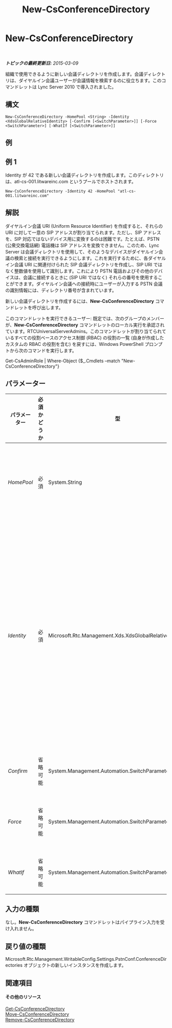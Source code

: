 ﻿---
title: New-CsConferenceDirectory
TOCTitle: New-CsConferenceDirectory
ms:assetid: fd5a4369-10cd-4337-94df-51bcaee4fde9
ms:mtpsurl: https://technet.microsoft.com/ja-jp/library/Gg413080(v=OCS.15)
ms:contentKeyID: 48274205
ms.date: 05/19/2016
mtps_version: v=OCS.15
ms.translationtype: HT
---

# New-CsConferenceDirectory

 

_**トピックの最終更新日:** 2015-03-09_

組織で使用できるように新しい会議ディレクトリを作成します。会議ディレクトリは、ダイヤルイン会議ユーザーが会議情報を検索するのに役立ちます。このコマンドレットは Lync Server 2010 で導入されました。

## 構文

    New-CsConferenceDirectory -HomePool <String> -Identity <XdsGlobalRelativeIdentity> [-Confirm [<SwitchParameter>]] [-Force <SwitchParameter>] [-WhatIf [<SwitchParameter>]]

## 例

## 例 1

Identity が 42 である新しい会議ディレクトリを作成します。このディレクトリは、atl-cs-001.litwareinc.com というプールでホストされます。

    New-CsConferenceDirectory -Identity 42 -HomePool "atl-cs-001.litwareinc.com"

## 解説

ダイヤルイン会議 URI (Uniform Resource Identifier) を作成すると、それらの URI に対して一意の SIP アドレスが割り当てられます。ただし、SIP アドレスを、SIP 対応ではないデバイス用に変換するのは困難です。たとえば、PSTN (公衆交換電話網) 電話機は SIP アドレスを変換できません。このため、Lync Server は会議ディレクトリを使用して、そのようなデバイスがダイヤルイン会議の検索と接続を実行できるようにします。これを実行するために、各ダイヤルイン会議 URI に関連付けられた SIP 会議ディレクトリを作成し、SIP URI ではなく整数値を使用して識別します。これにより PSTN 電話およびその他のデバイスは、会議に接続するときに (SIP URI ではなく) それらの番号を使用することができます。ダイヤルイン会議への接続時にユーザーが入力する PSTN 会議の識別情報には、ディレクトリ番号が含まれています。

新しい会議ディレクトリを作成するには、**New-CsConferenceDirectory** コマンドレットを呼び出します。

このコマンドレットを実行できるユーザー: 既定では、次のグループのメンバーが、**New-CsConferenceDirectory** コマンドレットのローカル実行を承認されています。RTCUniversalServerAdmins。このコマンドレットが割り当てられているすべての役割ベースのアクセス制御 (RBAC) の役割の一覧 (自身が作成したカスタムの RBAC の役割を含む) を戻すには、Windows PowerShell プロンプトから次のコマンドを実行します。

Get-CsAdminRole | Where-Object {$\_.Cmdlets –match "New-CsConferenceDirectory"}

## パラメーター


<table>
<colgroup>
<col style="width: 25%" />
<col style="width: 25%" />
<col style="width: 25%" />
<col style="width: 25%" />
</colgroup>
<thead>
<tr class="header">
<th>パラメーター</th>
<th>必須かどうか</th>
<th>型</th>
<th>説明</th>
</tr>
</thead>
<tbody>
<tr class="odd">
<td><p><em>HomePool</em></p></td>
<td><p>必須</p></td>
<td><p>System.String</p></td>
<td><p>新しい会議ディレクトリをホストするレジストラー プールの完全修飾ドメイン名 (FQDN) です。次に例を示します。-Identity atl-cs-001.litwareinc.com です。</p></td>
</tr>
<tr class="even">
<td><p><em>Identity</em></p></td>
<td><p>必須</p></td>
<td><p>Microsoft.Rtc.Management.Xds.XdsGlobalRelativeIdentity</p></td>
<td><p>新しい会議ディレクトリに関する一意の識別子 (数値) です。Identity は、0 ～ 9999 の範囲で任意の整数値に設定できます。ただし、Identity は一意である必要があります (たとえば、575 という同じ Identity を持つ 2 つのディレクトリを作成することはできません)。新しいディレクトリを作成するときに、数値の順序に従う必要はありません。たとえば、Identity 999 を持つディレクトリを作成し、その後に Identity 2 を持つディレクトリを作成し、さらに Identity 438 を持つディレクトリを作成することができます。</p></td>
</tr>
<tr class="odd">
<td><p><em>Confirm</em></p></td>
<td><p>省略可能</p></td>
<td><p>System.Management.Automation.SwitchParameter</p></td>
<td><p>コマンドの実行前に確認メッセージが表示されます。</p></td>
</tr>
<tr class="even">
<td><p><em>Force</em></p></td>
<td><p>省略可能</p></td>
<td><p>System.Management.Automation.SwitchParameter</p></td>
<td><p>コマンド実行中に発生する可能性のある、致命的ではないすべてのエラー メッセージを表示しないようにします。</p></td>
</tr>
<tr class="odd">
<td><p><em>WhatIf</em></p></td>
<td><p>省略可能</p></td>
<td><p>System.Management.Automation.SwitchParameter</p></td>
<td><p>実際にコマンドを実行しなくてもコマンドの実行結果がわかります。</p></td>
</tr>
</tbody>
</table>


## 入力の種類

なし。**New-CsConferenceDirectory** コマンドレットはパイプライン入力を受け入れません。

## 戻り値の種類

Microsoft.Rtc.Management.WritableConfig.Settings.PstnConf.ConferenceDirectories オブジェクトの新しいインスタンスを作成します。

## 関連項目

#### その他のリソース

[Get-CsConferenceDirectory](get-csconferencedirectory.md)  
[Move-CsConferenceDirectory](move-csconferencedirectory.md)  
[Remove-CsConferenceDirectory](remove-csconferencedirectory.md)


